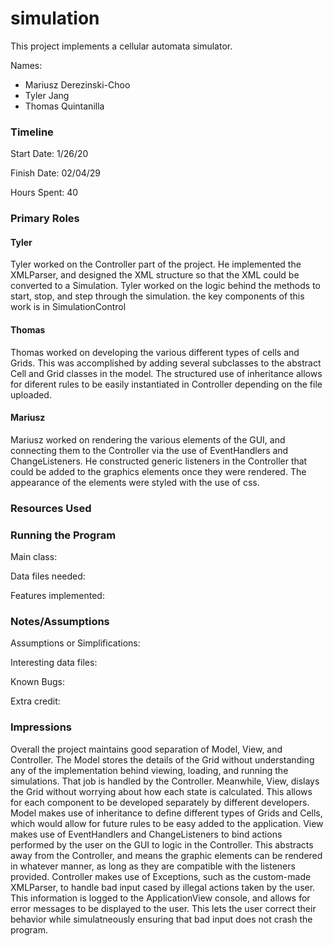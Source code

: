 simulation
====

This project implements a cellular automata simulator.

Names: 
 * Mariusz Derezinski-Choo
 * Tyler Jang
 * Thomas Quintanilla

### Timeline

Start Date: 1/26/20

Finish Date: 02/04/29

Hours Spent: 40

### Primary Roles
#### Tyler
Tyler worked on the Controller part of the project. He implemented the XMLParser, and designed the XML structure so that the XML could be converted to a Simulation. Tyler worked on the logic behind the methods to start, stop, and step through the simulation. the key components of this work is in SimulationControl
#### Thomas
Thomas worked on developing the various different types of cells and Grids. This was accomplished by adding several subclasses to the abstract Cell and Grid classes in the model. The structured use of inheritance allows for diferent rules to be easily instantiated in Controller depending on the file uploaded.
#### Mariusz
Mariusz worked on rendering the various elements of the GUI, and connecting them to the Controller via the use of EventHandlers and ChangeListeners. He constructed generic listeners in the Controller that could be added to the graphics elements once they were rendered. The appearance of the elements were styled with the use of css.
### Resources Used


### Running the Program

Main class:

Data files needed: 

Features implemented:



### Notes/Assumptions

Assumptions or Simplifications:

Interesting data files:

Known Bugs:

Extra credit:


### Impressions
Overall the project maintains good separation of Model, View, and Controller. The Model stores the details of the Grid without understanding any of the implementation behind viewing, loading, and running the simulations. That job is handled by the Controller. Meanwhile, View, dislays the Grid without worrying about how each state is calculated. This allows for each component to be developed separately by different developers. Model makes use of inheritance to define different types of Grids and Cells, which would allow for future rules to be easy added to the application. View makes use of EventHandlers and ChangeListeners to bind actions performed by the user on the GUI to logic in the Controller. This abstracts away from the Controller, and means the graphic elements can be rendered in whatever manner, as long as they are compatible with the listeners provided. Controller makes use of Exceptions, such as the custom-made XMLParser, to handle bad input cased by illegal actions taken by the user. This information is logged to the ApplicationView console, and allows for error messages to be displayed to the user. This lets the user correct their behavior while simulatneously ensuring that bad input does not crash the program.
